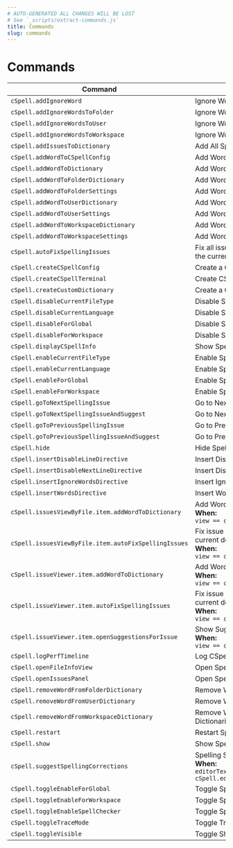 ```yaml
---
# AUTO-GENERATED ALL CHANGES WILL BE LOST
# See `_scripts/extract-commands.js`
title: Commands
slug: commands
---
```


# Commands


| Command | Title |
| ------- | ----- |
| `cSpell.addIgnoreWord` |  Ignore Words |
| `cSpell.addIgnoreWordsToFolder` |  Ignore Word in Folder Settings |
| `cSpell.addIgnoreWordsToUser` |  Ignore Words in User Settings |
| `cSpell.addIgnoreWordsToWorkspace` |  Ignore Words in Workspace Settings |
| `cSpell.addIssuesToDictionary` |  Add All Spelling Issues to Dictionary |
| `cSpell.addWordToCSpellConfig` |  Add Words to CSpell Configuration |
| `cSpell.addWordToDictionary` |  Add Words to Dictionary |
| `cSpell.addWordToFolderDictionary` |  Add Words to Folder Dictionary |
| `cSpell.addWordToFolderSettings` |  Add Words to Folder Settings |
| `cSpell.addWordToUserDictionary` |  Add Words to User Dictionary |
| `cSpell.addWordToUserSettings` |  Add Words to User Settings |
| `cSpell.addWordToWorkspaceDictionary` |  Add Words to Workspace Dictionary |
| `cSpell.addWordToWorkspaceSettings` |  Add Words to Workspace Settings |
| `cSpell.autoFixSpellingIssues` |  Fix all issues with a preferred suggestion in the current document. |
| `cSpell.createCSpellConfig` |  Create a CSpell Configuration File. |
| `cSpell.createCSpellTerminal` |  Create CSpell REPL Terminal |
| `cSpell.createCustomDictionary` |  Create a Custom Dictionary File. |
| `cSpell.disableCurrentFileType` |  Disable Spell Checking File Type |
| `cSpell.disableCurrentLanguage` |  Disable Spell Checking Document Type |
| `cSpell.disableForGlobal` |  Disable Spell Checking by Default |
| `cSpell.disableForWorkspace` |  Disable Spell Checking For Workspace |
| `cSpell.displayCSpellInfo` |  Show Spell Checker Configuration Info |
| `cSpell.enableCurrentFileType` |  Enable Spell Checking File Type |
| `cSpell.enableCurrentLanguage` |  Enable Spell Checking Document Type |
| `cSpell.enableForGlobal` |  Enable Spell Checking by Default |
| `cSpell.enableForWorkspace` |  Enable Spell Checking For Workspace |
| `cSpell.goToNextSpellingIssue` |  Go to Next Spelling Issue |
| `cSpell.goToNextSpellingIssueAndSuggest` |  Go to Next Spelling Issue and Suggest |
| `cSpell.goToPreviousSpellingIssue` |  Go to Previous Spelling Issue |
| `cSpell.goToPreviousSpellingIssueAndSuggest` |  Go to Previous Spelling Issue and Suggest |
| `cSpell.hide` |  Hide Spelling Issues |
| `cSpell.insertDisableLineDirective` |  Insert Disable Current Line Directive |
| `cSpell.insertDisableNextLineDirective` |  Insert Disable Next Line Directive |
| `cSpell.insertIgnoreWordsDirective` |  Insert Ignore Words Directive |
| `cSpell.insertWordsDirective` |  Insert Words Directive |
| `cSpell.issuesViewByFile.item.addWordToDictionary` |  Add Word to Dictionary<br />**When:**<br />  `view == cspell.issuesViewByFile` |
| `cSpell.issuesViewByFile.item.autoFixSpellingIssues` |  Fix issue with preferred suggestion in the current document.<br />**When:**<br />  `view == cspell.issuesViewByFile` |
| `cSpell.issueViewer.item.addWordToDictionary` |  Add Word to Dictionary<br />**When:**<br />  `view == cspell-info.issuesView` |
| `cSpell.issueViewer.item.autoFixSpellingIssues` |  Fix issue with preferred suggestion in the current document.<br />**When:**<br />  `view == cspell-info.issuesView` |
| `cSpell.issueViewer.item.openSuggestionsForIssue` |  Show Suggestions<br />**When:**<br />  `view == cspell-info.issuesView` |
| `cSpell.logPerfTimeline` |  Log CSpell performance times to console |
| `cSpell.openFileInfoView` |  Open Spell Checker File Information View |
| `cSpell.openIssuesPanel` |  Open Spell Checker Issues Panel |
| `cSpell.removeWordFromFolderDictionary` |  Remove Words from the Folder Dictionary |
| `cSpell.removeWordFromUserDictionary` |  Remove Words from the Global Dictionary |
| `cSpell.removeWordFromWorkspaceDictionary` |  Remove Words from the Workspace Dictionaries |
| `cSpell.restart` |  Restart Spell Checker Server |
| `cSpell.show` |  Show Spelling Issues |
| `cSpell.suggestSpellingCorrections` |  Spelling Suggestions...<br />**When:**<br />  `editorTextFocus && cSpell.editorMenuContext.showSuggestions` |
| `cSpell.toggleEnableForGlobal` |  Toggle Spell Checking in User Settings |
| `cSpell.toggleEnableForWorkspace` |  Toggle Spell Checking for Workspace |
| `cSpell.toggleEnableSpellChecker` |  Toggle Spell Checking |
| `cSpell.toggleTraceMode` |  Toggle Trace Mode |
| `cSpell.toggleVisible` |  Toggle Show Spelling Issues |



